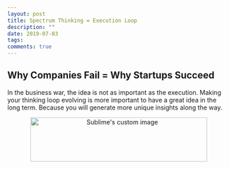 ```yaml
---
layout: post
title: Spectrum Thinking = Execution Loop
description: ""
date: 2019-07-03
tags: 
comments: true
---
```



## Why Companies Fail = Why Startups Succeed

In the business war, the idea is not as important as the execution. Making your thinking loop evolving is more important to have a great idea in the long term. Because you will generate more unique insights along the way.

<p align="center">
  <img width="400" height="100" src="https://i.imgur.com/Tl93RQk.png" alt="Sublime's custom image"/>
</p>



